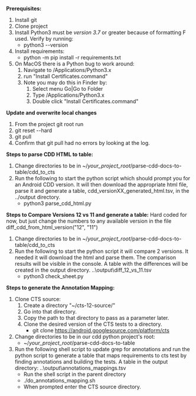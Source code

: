 
**Prerequisites:**
1. Install git
2. Clone project 
3. Install Python3 must be *version 3.7* or greater because of formatting F used. Verify by running:
   - python3 --version    
4. Install requirements: 
   - python -m pip install -r requirements.txt
5. On MacOS there is a Python bug to work around:
   1. Navigate to /Applications/Python3.x
   2. run "Install Certificates.command"
   3. Note you may do this in Finder by:
      1. Select menu Go|Go to Folder
      2. Type /Applications/Python3.x
      3. Double click "Install Certificates.command"

**Update and overwrite local changes**
1. From the project git root run 
2. git reset --hard
3. git pull
4. Confirm that git pull had no errors by looking at the log.

**Steps to parse CDD HTML to table:**
1. Change directories to be in  ~/_your_project_root_/parse-cdd-docs-to-table/cdd_to_cts 
2. Run the following to start the python script which should prompt you for an Android CDD version. It will then download 
 the appropriate html file, parse it and generate a table, cdd_versionXX_generated_html.tsv, in the ../output directory.
   - python3 parse_cdd_html.py

**Steps to Compare Versions 12 vs 11 and generate a table:** 
Hard coded for now, but just change the numbers to any available version in the file  diff_cdd_from_html_version("12", "11")
1. Change directories to be in ~/_your_project_root_/parse-cdd-docs-to-table/cdd_to_cts
2. Run the following to start the python script it will compare 2 versions. It needed it will download the html and parse them.
The comparison results will be visible in the console. A table with the differences will be created in the output directory. ..\output\diff_12_vs_11.tsv
   - python3 check_sheet.py

**Steps to generate the Annotation Mapping:**
1. Clone CTS source: 
   1. Create a directory "~/cts-12-source/" 
   2. Go into that directory.
   3. Copy the path to that directory to pass as a parameter later.
   4. Clone the desired version of the CTS tests to a directory. 
      - git clone https://android.googlesource.com/platform/cts
2. Change directories to be in our cdd python project's root:
   - ~/_your_project_root_/parse-cdd-docs-to-table 
3. Run the following shell script to update grep for annotations and run the python script to generate a table that maps requirements to cts test by finding annotations and building the tests. A table in the output directory: ..\output\annotations_mappings.tsv 
   - Run the shell script in the parent directory
   - ./do_annotations_mapping.sh
   - When prompted enter the CTS source directory. 
